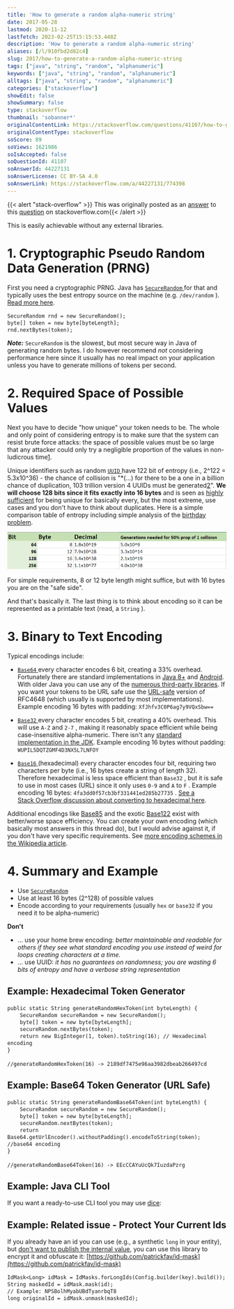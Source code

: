 ```yaml
---
title: 'How to generate a random alpha-numeric string'
date: 2017-05-28
lastmod: 2020-11-12
lastfetch: 2023-02-25T15:15:53.448Z
description: 'How to generate a random alpha-numeric string'
aliases: [/l/910fbd2d82c4]
slug: 2017/how-to-generate-a-random-alpha-numeric-string
tags: ["java", "string", "random", "alphanumeric"]
keywords: ["java", "string", "random", "alphanumeric"]
alltags: ["java", "string", "random", "alphanumeric"]
categories: ["stackoverflow"]
showEdit: false 
showSummary: false 
type: stackoverflow 
thumbnail: 'sobanner*' 
originalContentLink: https://stackoverflow.com/questions/41107/how-to-generate-a-random-alpha-numeric-string
originalContentType: stackoverflow
soScore: 89
soViews: 1621986
soIsAccepted: false
soQuestionId: 41107
soAnswerId: 44227131
soAnswerLicense: CC BY-SA 4.0
soAnswerLink: https://stackoverflow.com/a/44227131/774398
---
```


{{< alert "stack-overflow" >}} This was originally posted as an [answer](https://stackoverflow.com/a/44227131/774398) to this [question](https://stackoverflow.com/questions/41107/how-to-generate-a-random-alpha-numeric-string)  on stackoverflow.com{{< /alert >}}

This is easily achievable without any external libraries.

1\. Cryptographic Pseudo Random Data Generation (PRNG)
======================================================

First you need a cryptographic PRNG. Java has [ `SecureRandom` ](https://docs.oracle.com/javase/8/docs/api/java/security/SecureRandom.html) for that and typically uses the best entropy source on the machine (e.g.  `/dev/random` ). [Read more here](https://tersesystems.com/2015/12/17/the-right-way-to-use-securerandom/).

```
SecureRandom rnd = new SecureRandom();
byte[] token = new byte[byteLength];
rnd.nextBytes(token);

```

_**Note:**_  `SecureRandom`  is the slowest, but most secure way in Java of generating random bytes. I do however recommend _not_ considering performance here since it usually has no real impact on your application unless you have to generate millions of tokens per second.

2\. Required Space of Possible Values
=====================================

Next you have to decide "how unique" your token needs to be. The whole and only point of considering entropy is to make sure that the system can resist brute force attacks: the space of possible values must be so large that any attacker could only try a negligible proportion of the values in non-ludicrous time[1](https://security.stackexchange.com/a/102163/60108).

Unique identifiers such as random [ `UUID` ](https://en.wikipedia.org/wiki/Universally_unique_identifier) have 122 bit of entropy (i.e., 2^122 = 5.3x10^36) - the chance of collision is "\*(...) for there to be a one in a billion chance of duplication, 103 trillion version 4 UUIDs must be generated[2](https://en.wikipedia.org/wiki/Universally_unique_identifier#Collisions)". **We will choose 128 bits since it fits exactly into 16 bytes** and is seen as [highly sufficient](https://security.stackexchange.com/questions/6141/amount-of-simple-operations-that-is-safely-out-of-reach-for-all-humanity/6149#6149) for being unique for basically every, but the most extreme, use cases and you don't have to think about duplicates. Here is a simple comparison table of entropy including simple analysis of the [birthday problem](https://en.wikipedia.org/wiki/Birthday_problem).

[![Comparison of token sizes](so_46efbd1d00c67dd990ca12d4.png)](so_46efbd1d00c67dd990ca12d4.png)

For simple requirements, 8 or 12 byte length might suffice, but with 16 bytes you are on the "safe side".

And that's basically it. The last thing is to think about encoding so it can be represented as a printable text (read, a  `String` ).

3\. Binary to Text Encoding
===========================

Typical encodings include:

*   [ `Base64` ](https://en.wikipedia.org/wiki/Base64) every character encodes 6 bit, creating a 33% overhead. Fortunately there are standard implementations in [Java 8+](https://docs.oracle.com/javase/8/docs/api/java/util/Base64.html) and [Android](https://developer.android.com/reference/android/util/Base64.html). With older Java you can use any of the [numerous third-party libraries](https://stackoverflow.com/questions/13109588/base64-encoding-in-java). If you want your tokens to be URL safe use the [URL-safe](https://en.wikipedia.org/wiki/Base64#URL_applications) version of RFC4648 (which usually is supported by most implementations). Example encoding 16 bytes with padding:  `XfJhfv3C0P6ag7y9VQxSbw==` 
    
*   [ `Base32` ](https://en.wikipedia.org/wiki/Base32) every character encodes 5 bit, creating a 40% overhead. This will use  `A-Z`  and  `2-7` , making it reasonably space efficient while being case-insensitive alpha-numeric. There isn't any [standard implementation in the JDK](https://stackoverflow.com/questions/21515479/encode-string-to-base32-string-in-java). Example encoding 16 bytes without padding:  `WUPIL5DQTZGMF4D3NX5L7LNFOY` 
    
*   [ `Base16` ](https://en.wikipedia.org/wiki/Hexadecimal) (hexadecimal) every character encodes four bit, requiring two characters per byte (i.e., 16 bytes create a string of length 32). Therefore hexadecimal is less space efficient than  `Base32` , but it is safe to use in most cases (URL) since it only uses  `0-9`  and  `A`  to  `F` . Example encoding 16 bytes:  `4fa3dd0f57cb3bf331441ed285b27735` . [See a Stack Overflow discussion about converting to hexadecimal here](https://stackoverflow.com/a/58118078/774398).
    

Additional encodings like [Base85](https://en.wikipedia.org/wiki/Ascii85#RFC_1924_version) and the exotic [Base122](http://blog.kevinalbs.com/base122) exist with better/worse space efficiency. You can create your own encoding (which basically most answers in this thread do), but I would advise against it, if you don't have very specific requirements. See [more encoding schemes in the Wikipedia article](https://en.wikipedia.org/wiki/Binary-to-text_encoding).

4\. Summary and Example
=======================

*   Use [ `SecureRandom` ](https://docs.oracle.com/javase/8/docs/api/java/security/SecureRandom.html)
*   Use at least 16 bytes (2^128) of possible values
*   Encode according to your requirements (usually  `hex`  or  `base32`  if you need it to be alpha-numeric)

**Don't**

*   ... use your home brew encoding: _better maintainable and readable for others if they see what standard encoding you use instead of weird _for_ loops creating characters at a time._
*   ... use UUID: _it has no guarantees on randomness; you are wasting 6 bits of entropy and have a verbose string representation_

Example: Hexadecimal Token Generator
------------------------------------

```
public static String generateRandomHexToken(int byteLength) {
    SecureRandom secureRandom = new SecureRandom();
    byte[] token = new byte[byteLength];
    secureRandom.nextBytes(token);
    return new BigInteger(1, token).toString(16); // Hexadecimal encoding
}

//generateRandomHexToken(16) -> 2189df7475e96aa3982dbeab266497cd

```

Example: Base64 Token Generator (URL Safe)
------------------------------------------

```
public static String generateRandomBase64Token(int byteLength) {
    SecureRandom secureRandom = new SecureRandom();
    byte[] token = new byte[byteLength];
    secureRandom.nextBytes(token);
    return Base64.getUrlEncoder().withoutPadding().encodeToString(token); //base64 encoding
}

//generateRandomBase64Token(16) -> EEcCCAYuUcQk7IuzdaPzrg

```

Example: Java CLI Tool
----------------------

If you want a ready-to-use CLI tool you may use [dice](https://github.com/patrickfav/dice):

Example: Related issue - Protect Your Current Ids
-------------------------------------------------

If you already have an id you can use (e.g., a synthetic  `long`  in your entity), but [don't want to publish the internal value](https://medium.com/@patrickfav/a-better-way-to-protect-your-database-ids-a33fa9867552), you can use this library to encrypt it and obfuscate it: [https://github.com/patrickfav/id-mask](https://github.com/patrickfav/id-mask)

```
IdMask<Long> idMask = IdMasks.forLongIds(Config.builder(key).build());
String maskedId = idMask.mask(id);
// Example: NPSBolhMyabUBdTyanrbqT8
long originalId = idMask.unmask(maskedId);

```